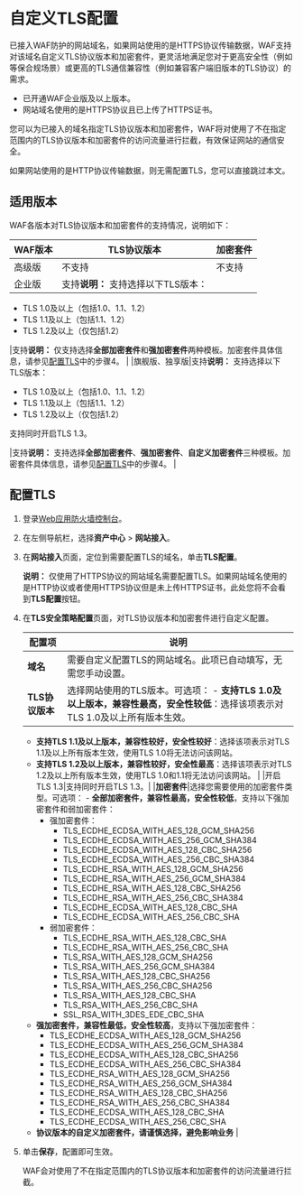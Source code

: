 # 自定义TLS配置

已接入WAF防护的网站域名，如果网站使用的是HTTPS协议传输数据，WAF支持对该域名自定义TLS协议版本和加密套件，更灵活地满足您对于更高安全性（例如等保合规场景）或更高的TLS通信兼容性（例如兼容客户端旧版本的TLS协议）的需求。

-   已开通WAF企业版及以上版本。
-   网站域名使用的是HTTPS协议且已上传了HTTPS证书。

您可以为已接入的域名指定TLS协议版本和加密套件，WAF将对使用了不在指定范围内的TLS协议版本和加密套件的访问流量进行拦截，有效保证网站的通信安全。

如果网站使用的是HTTP协议传输数据，则无需配置TLS，您可以直接跳过本文。

## 适用版本

WAF各版本对TLS协议版本和加密套件的支持情况，说明如下：

|WAF版本|TLS协议版本|加密套件|
|-----|-------|----|
|高级版|不支持|不支持|
|企业版|支持**说明：** 支持选择以下TLS版本：

-   TLS 1.0及以上（包括1.0、1.1、1.2）
-   TLS 1.1及以上（包括1.1、1.2）
-   TLS 1.2及以上（仅包括1.2）

|支持**说明：** 仅支持选择**全部加密套件**和**强加密套件**两种模板。加密套件具体信息，请参见[配置TLS](#section_54v_2a0_1lq)中的步骤4。 |
|旗舰版、独享版|支持**说明：** 支持选择以下TLS版本：

-   TLS 1.0及以上（包括1.0、1.1、1.2）
-   TLS 1.1及以上（包括1.1、1.2）
-   TLS 1.2及以上（仅包括1.2）

支持同时开启TLS 1.3。

|支持**说明：** 支持选择**全部加密套件**、**强加密套件**、**自定义加密套件**三种模板。加密套件具体信息，请参见[配置TLS](#section_54v_2a0_1lq)中的步骤4。 |

## 配置TLS

1.  登录[Web应用防火墙控制台](https://yundun.console.aliyun.com/?p=waf)。

2.  在左侧导航栏，选择**资产中心** \> **网站接入**。

3.  在**网站接入**页面，定位到需要配置TLS的域名，单击**TLS配置**。

    **说明：** 仅使用了HTTPS协议的网站域名需要配置TLS。如果网站域名使用的是HTTP协议或者使用HTTPS协议但是未上传HTTPS证书，此处您将不会看到**TLS配置**按钮。

4.  在**TLS安全策略配置**页面，对TLS协议版本和加密套件进行自定义配置。

    |配置项|说明|
    |---|--|
    |**域名**|需要自定义配置TLS的网站域名。此项已自动填写，无需您手动设置。|
    |**TLS协议版本**|选择网站使用的TLS版本。可选项：    -   **支持TLS 1.0及以上版本，兼容性最高，安全性较低**：选择该项表示对TLS 1.0及以上所有版本生效。
    -   **支持TLS 1.1及以上版本，兼容性较好，安全性较好**：选择该项表示对TLS 1.1及以上所有版本生效，使用TLS 1.0将无法访问该网站。
    -   **支持TLS 1.2及以上版本，兼容性较好，安全性最高**：选择该项表示对TLS 1.2及以上所有版本生效，使用TLS 1.0和1.1将无法访问该网站。 |
    |开启TLS 1.3|支持同时开启TLS 1.3。|
    |**加密套件**|选择您需要使用的加密套件类型。可选项：    -   **全部加密套件，兼容性最高，安全性较低**，支持以下强加密套件和弱加密套件：
        -   强加密套件：
            -   TLS\_ECDHE\_ECDSA\_WITH\_AES\_128\_GCM\_SHA256
            -   TLS\_ECDHE\_ECDSA\_WITH\_AES\_256\_GCM\_SHA384
            -   TLS\_ECDHE\_ECDSA\_WITH\_AES\_128\_CBC\_SHA256
            -   TLS\_ECDHE\_ECDSA\_WITH\_AES\_256\_CBC\_SHA384
            -   TLS\_ECDHE\_RSA\_WITH\_AES\_128\_GCM\_SHA256
            -   TLS\_ECDHE\_RSA\_WITH\_AES\_256\_GCM\_SHA384
            -   TLS\_ECDHE\_RSA\_WITH\_AES\_128\_CBC\_SHA256
            -   TLS\_ECDHE\_RSA\_WITH\_AES\_256\_CBC\_SHA384
            -   TLS\_ECDHE\_ECDSA\_WITH\_AES\_128\_CBC\_SHA
            -   TLS\_ECDHE\_ECDSA\_WITH\_AES\_256\_CBC\_SHA
        -   弱加密套件：
            -   TLS\_ECDHE\_RSA\_WITH\_AES\_128\_CBC\_SHA
            -   TLS\_ECDHE\_RSA\_WITH\_AES\_256\_CBC\_SHA
            -   TLS\_RSA\_WITH\_AES\_128\_GCM\_SHA256
            -   TLS\_RSA\_WITH\_AES\_256\_GCM\_SHA384
            -   TLS\_RSA\_WITH\_AES\_128\_CBC\_SHA256
            -   TLS\_RSA\_WITH\_AES\_256\_CBC\_SHA256
            -   TLS\_RSA\_WITH\_AES\_128\_CBC\_SHA
            -   TLS\_RSA\_WITH\_AES\_256\_CBC\_SHA
            -   SSL\_RSA\_WITH\_3DES\_EDE\_CBC\_SHA
    -   **强加密套件，兼容性最低，安全性较高**，支持以下强加密套件：
        -   TLS\_ECDHE\_ECDSA\_WITH\_AES\_128\_GCM\_SHA256
        -   TLS\_ECDHE\_ECDSA\_WITH\_AES\_256\_GCM\_SHA384
        -   TLS\_ECDHE\_ECDSA\_WITH\_AES\_128\_CBC\_SHA256
        -   TLS\_ECDHE\_ECDSA\_WITH\_AES\_256\_CBC\_SHA384
        -   TLS\_ECDHE\_RSA\_WITH\_AES\_128\_GCM\_SHA256
        -   TLS\_ECDHE\_RSA\_WITH\_AES\_256\_GCM\_SHA384
        -   TLS\_ECDHE\_RSA\_WITH\_AES\_128\_CBC\_SHA256
        -   TLS\_ECDHE\_RSA\_WITH\_AES\_256\_CBC\_SHA384
        -   TLS\_ECDHE\_ECDSA\_WITH\_AES\_128\_CBC\_SHA
        -   TLS\_ECDHE\_ECDSA\_WITH\_AES\_256\_CBC\_SHA
    -   **协议版本的自定义加密套件，请谨慎选择，避免影响业务** |

5.  单击**保存**，配置即可生效。

    WAF会对使用了不在指定范围内的TLS协议版本和加密套件的访问流量进行拦截。


